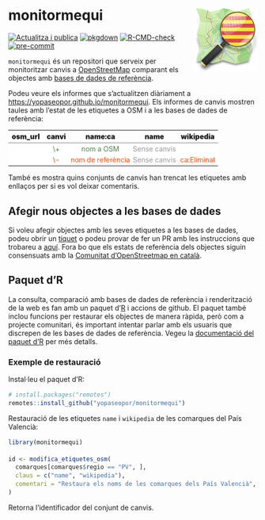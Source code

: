 
<!-- README.md is generated from README.Rmd. Please edit that file -->

# monitormequi <img src='man/figures/logo.png' align="right" height=130/>

<!-- badges: start -->

[![Actualitza i
publica](https://github.com/yopaseopor/monitormequi/actions/workflows/quarto-publish.yml/badge.svg)](https://github.com/yopaseopor/monitormequi/actions/workflows/quarto-publish.yml)
[![pkgdown](https://github.com/yopaseopor/monitormequi/actions/workflows/pkgdown.yaml/badge.svg)](https://github.com/yopaseopor/monitormequi/actions/workflows/pkgdown.yaml)
[![R-CMD-check](https://github.com/yopaseopor/monitormequi/actions/workflows/R-CMD-check.yaml/badge.svg)](https://github.com/yopaseopor/monitormequi/actions/workflows/R-CMD-check.yaml)
[![pre-commit](https://github.com/yopaseopor/monitormequi/actions/workflows/pre-commit.yaml/badge.svg)](https://github.com/yopaseopor/monitormequi/actions/workflows/pre-commit.yaml)
<!-- [![test-coverage](https://github.com/yopaseopor/monitormequi/actions/workflows/test-coverage.yaml/badge.svg)](https://github.com/yopaseopor/monitormequi/actions/workflows/test-coverage.yaml) -->

<!-- badges: end -->

`monitormequi` és un repositori que serveix per monitoritzar canvis a
[OpenStreetMap](http://www.openstreemap.com) comparant els objectes amb
[bases de dades de
referència](https://github.com/yopaseopor/monitormequi/tree/main/data-raw).

Podeu veure els informes que s’actualitzen diàriament a
<https://yopaseopor.github.io/monitormequi>. Els informes de canvis
mostren taules amb l’estat de les etiquetes a OSM i a les bases de dades
de referència:

<table class="gmisc_table" style="border-collapse: collapse; margin-top: 1em; margin-bottom: 1em;">
<thead>
<tr>
<th style="font-weight: 900; border-bottom: 1px solid grey; border-top: 2px solid grey; text-align: center;">
osm_url
</th>
<th style="font-weight: 900; border-bottom: 1px solid grey; border-top: 2px solid grey; text-align: center;">
canvi
</th>
<th style="font-weight: 900; border-bottom: 1px solid grey; border-top: 2px solid grey; text-align: center;">
name:ca
</th>
<th style="font-weight: 900; border-bottom: 1px solid grey; border-top: 2px solid grey; text-align: center;">
name
</th>
<th style="font-weight: 900; border-bottom: 1px solid grey; border-top: 2px solid grey; text-align: center;">
wikipedia
</th>
</tr>
</thead>
<tbody>
<tr style="background-color: #ffffff;">
<td style="padding: .2em; color: #999999; background-color: #ffffff; text-align: center;">
<http://osm.org/node/XXXX>
</td>
<td style="padding: .2em; color: #52854C; background-color: #ffffff; text-align: center;">
\+
</td>
<td style="padding: .2em; color: #52854C; background-color: #ffffff; text-align: center;">
nom a OSM
</td>
<td style="padding: .2em; color: #999999; background-color: #ffffff; text-align: center;">
Sense canvis
</td>
<td style="padding: .2em; color: #52854C; background-color: #ffffff; text-align: center;">
</td>
</tr>
<tr style="background-color: #ffffff;">
<td style="padding: .2em; color: #999999; background-color: #ffffff; border-bottom: 2px solid grey; text-align: center;">
<http://osm.org/node/XXXX>
</td>
<td style="padding: .2em; color: #FC4E07; background-color: #ffffff; border-bottom: 2px solid grey; text-align: center;">
\-
</td>
<td style="padding: .2em; color: #FC4E07; background-color: #ffffff; border-bottom: 2px solid grey; text-align: center;">
nom de referència
</td>
<td style="padding: .2em; color: #999999; background-color: #ffffff; border-bottom: 2px solid grey; text-align: center;">
Sense canvis
</td>
<td style="padding: .2em; color: #FC4E07; background-color: #ffffff; border-bottom: 2px solid grey; text-align: center;">
ca:Eliminat
</td>
</tr>
</tbody>
</table>

També es mostra quins conjunts de canvis han trencat les etiquetes amb
enllaços per si es vol deixar comentaris.

## Afegir nous objectes a les bases de dades

Si voleu afegir objectes amb les seves etiquetes a les bases de dades,
podeu obrir un
[tiquet](https://github.com/yopaseopor/monitormequi/issues) o podeu
provar de fer un PR amb les instruccions que trobareu a
[aquí](https://yopaseopor.github.io/monitormequi/data-raw/README.html).
Fora bo que els estats de referència dels objectes siguin consensuats
amb la [Comunitat d’OpenStreetmap en
català](https://wiki.openstreetmap.org/wiki/WikiProject_Catalan#Canals_de_comunicaci%C3%B3_i_mitjans_de_difusi%C3%B3).

## Paquet d’R

La consulta, comparació amb bases de dades de referència i renderització
de la web es fan amb un paquet d’[R](https://cran.r-project.org/) i
accions de github. El paquet també inclou funcions per restaurar els
objectes de manera ràpida, però com a projecte comunitari, és important
intentar parlar amb els usuaris que discrepen de les bases de dades de
referència. Vegeu la [documentació del paquet
d’R](https://yopaseopor.github.io/monitormequi/docs/reference/) per més
detalls.

### Exemple de restauració

Instal·leu el paquet d’R:

``` r
# install.packages("remotes")
remotes::install_github("yopaseopor/monitormequi")
```

Restauració de les etiquetes `name` i `wikipedia` de les comarques del
País Valencià:

``` r
library(monitormequi)

id <- modifica_etiquetes_osm(
  comarques[comarques$regio == "PV", ],
  claus = c("name", "wikipedia"),
  comentari = "Restaura els noms de les comarques dels País Valencià", hashtags = "monitormequi"
)
```

Retorna l’identificador del conjunt de canvis.
